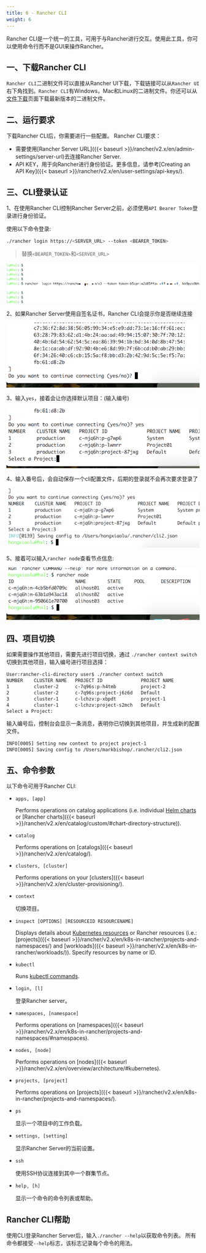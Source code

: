 ```yaml
---
title: 6 - Rancher CLI
weight: 6
---
```


Rancher CLI是一个统一的工具，可用于与Rancher进行交互。使用此工具，你可以使用命令行而不是GUI来操作Rancher。

## 一、下载Rancher CLI

`Rancher CLI`二进制文件可以直接从Rancher UI下载，下载链接可以从`Rancher UI`右下角找到。`Rancher CLI`有Windows，Mac和Linux的二进制文件。你还可以从[文件下载](/docs/rancher/v2.x/cn/installation/download/)页面下载最新版本的二进制文件。

## 二、运行要求

下载Rancher CLI后，你需要进行一些配置。 Rancher CLI要求：

- 需要使用[Rancher Server URL]({{< baseurl >}}/rancher/v2.x/en/admin-settings/server-url)去连接Rancher Server.
- API KEY，用于向Rancher进行身份验证。更多信息，请参考[Creating an API Key]({{< baseurl >}}/rancher/v2.x/en/user-settings/api-keys/).

## 三、CLI登录认证

​1、在使用Rancher CLI控制Rancher Server之前，必须使用`API Bearer Token`登录进行身份验证。

使用以下命令登录:

```bash
./rancher login https://<SERVER_URL> --token <BEARER_TOKEN>
```

> 替换`<BEARER_TOKEN>`和`<SERVER_URL>`

![image-20180818181947065](_index.assets/image-20180818181947065.png)

2、如果Rancher Server使用自签名证书，Rancher CLI会提示你是否继续连接

![image-20180818182047812](_index.assets/image-20180818182047812.png)

3、输入`yes`，接着会让你选择默认项目：(输入编号)

![image-20180818182216104](_index.assets/image-20180818182216104.png)

4、输入番号后，会自动保存一个cli配置文件，后期的登录就不会再次要求登录了

![image-20180818182343843](_index.assets/image-20180818182343843.png)

5、接着可以输入`rancher node`查看节点信息:

![image-20180818182501263](_index.assets/image-20180818182501263.png)

## 四、项目切换

如果需要操作其他项目，需要先进行项目切换，通过 `./rancher context switch` 切换到其他项目，输入编号进行项目选择：

```
User:rancher-cli-directory user$ ./rancher context switch
NUMBER    CLUSTER NAME   PROJECT ID              PROJECT NAME
1         cluster-2      c-7q96s:p-h4tmb         project-2
2         cluster-2      c-7q96s:project-j6z6d   Default
3         cluster-1      c-lchzv:p-xbpdt         project-1
4         cluster-1      c-lchzv:project-s2mch   Default
Select a Project:
```

输入编号后，控制台会显示一条消息，表明你已切换到其他项目，并生成新的配置文件。

```
INFO[0005] Setting new context to project project-1
INFO[0005] Saving config to /Users/markbishop/.rancher/cli2.json
```

## 五、命令参数

以下命令可用于Rancher CLI:

- `apps, [app]`

    Performs operations on catalog applications (i.e. individual [Helm charts](https://docs.helm.sh/developing_charts/) or [Rancher charts]({{< baseurl >}}/rancher/v2.x/en/catalog/custom/#chart-directory-structure)).

- `catalog`

    Performs operations on [catalogs]({{< baseurl >}}/rancher/v2.x/en/catalog/).

- `clusters, [cluster]`

    Performs operations on your [clusters]({{< baseurl >}}/rancher/v2.x/en/cluster-provisioning/).

- `context`

    切换项目。

- `inspect [OPTIONS] [RESOURCEID RESOURCENAME]`

    Displays details about [Kubernetes resources](https://kubernetes.io/docs/reference/kubectl/cheatsheet/#resource-types) or Rancher resources (i.e.: [projects]({{< baseurl >}}/rancher/v2.x/en/k8s-in-rancher/projects-and-namespaces/) and [workloads]({{< baseurl >}}/rancher/v2.x/en/k8s-in-rancher/workloads/)). Specify resources by name or ID.

- `kubectl`

    Runs [kubectl commands](https://kubernetes.io/docs/reference/kubectl/overview/#operations).

- `login, [l]`

    登录Rancher server。

- `namespaces, [namespace]`

    Performs operations on [namespaces]({{< baseurl >}}/rancher/v2.x/en/k8s-in-rancher/projects-and-namespaces/#namespaces).

- `nodes, [node]`

    Performs operations on [nodes]({{< baseurl >}}/rancher/v2.x/en/overview/architecture/#kubernetes).

- `projects, [project]`

    Performs operations on [projects]({{< baseurl >}}/rancher/v2.x/en/k8s-in-rancher/projects-and-namespaces/).

- `ps`

    显示一个项目中的工作负载。

- `settings, [setting]`

    显示Rancher Server的当前设置。

- `ssh`

    使用SSH协议连接到其中一个群集节点。

- `help, [h]`

    显示一个命令的命令列表或帮助。

## Rancher CLI帮助

使用CLI登录Rancher Server后，输入`./rancher --help`以获取命令列表。  所有命令都接受`--help`标志，该标志记录每个命令的用法。